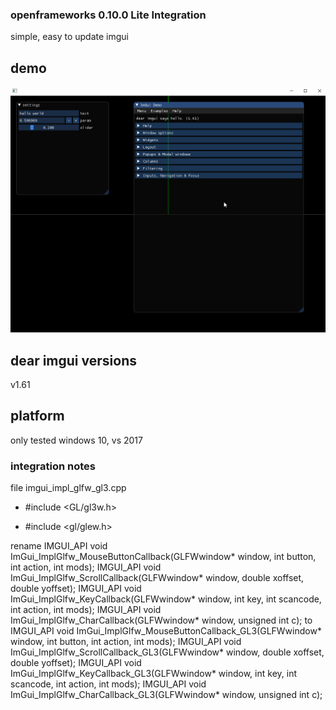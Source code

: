 ### openframeworks 0.10.0 Lite Integration
simple, easy to update imgui

## demo
![demo](demo.gif)

## dear imgui versions
v1.61

## platform
only tested windows 10, vs 2017

### integration notes

file imgui_impl_glfw_gl3.cpp
- #include <GL/gl3w.h>
+ #include <gl/glew.h>

rename
    IMGUI_API void        ImGui_ImplGlfw_MouseButtonCallback(GLFWwindow* window, int button, int action, int mods);
    IMGUI_API void        ImGui_ImplGlfw_ScrollCallback(GLFWwindow* window, double xoffset, double yoffset);
    IMGUI_API void        ImGui_ImplGlfw_KeyCallback(GLFWwindow* window, int key, int scancode, int action, int mods);
    IMGUI_API void        ImGui_ImplGlfw_CharCallback(GLFWwindow* window, unsigned int c);
to 
    IMGUI_API void        ImGui_ImplGlfw_MouseButtonCallback_GL3(GLFWwindow* window, int button, int action, int mods);
    IMGUI_API void        ImGui_ImplGlfw_ScrollCallback_GL3(GLFWwindow* window, double xoffset, double yoffset);
    IMGUI_API void        ImGui_ImplGlfw_KeyCallback_GL3(GLFWwindow* window, int key, int scancode, int action, int mods);
    IMGUI_API void        ImGui_ImplGlfw_CharCallback_GL3(GLFWwindow* window, unsigned int c);

